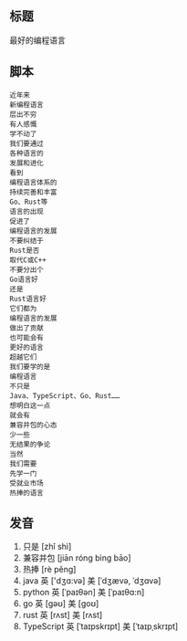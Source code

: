 ## 标题

最好的编程语言

## 脚本

```
近年来
新编程语言
层出不穷
有人感慨
学不动了
我们要通过
各种语言的
发展和进化
看到
编程语言体系的
持续完善和丰富
Go、Rust等
语言的出现
促进了
编程语言的发展
不要纠结于
Rust是否
取代C或C++
不要分出个
Go语言好
还是
Rust语言好
它们都为
编程语言的发展
做出了贡献
也可能会有
更好的语言
超越它们
我们要学的是
编程语言
不只是
Java、TypeScript、Go、Rust……
想明白这一点
就会有
兼容并包的心态
少一些
无结果的争论
当然
我们需要
先学一门
受就业市场
热捧的语言
```

## 发音

1. 只是 [zhǐ shì]
2. 兼容并包 [jiān róng bìng bāo]
3. 热捧  [rè pěng] 
4. java 英 ['dʒɑ:və] 美 [ˈdʒævə, ˈdʒɑvə] 
5. python 英 [ˈpaɪθən] 美 [ˈpaɪθɑ:n] 
6. go 英 [gəʊ] 美 [goʊ] 
7. rust 英 [rʌst] 美 [rʌst]
8. TypeScript 英 [ˈtaɪpskrɪpt] 美 [ˈtaɪpˌskrɪpt]

